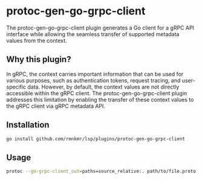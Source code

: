 # protoc-gen-go-grpc-client

The protoc-gen-go-grpc-client plugin generates a
Go client for a gRPC API interface while allowing the seamless transfer of supported metadata values from the context.

## Why this plugin?
In gRPC, the context carries important information that can be used for various purposes,
such as authentication tokens, request tracing, and user-specific data. However,
by default, the context values are not directly accessible within the gRPC client. 
The protoc-gen-go-grpc-client plugin addresses this limitation by enabling the transfer of these
context values to the gRPC client via gRPC metadata API.


## Installation

```bash
go install github.com/rmnkmr/lsp/plugins/protoc-gen-go-grpc-client
```

## Usage

```bash
protoc --go-grpc-client_out=paths=source_relative:. path/to/file.proto
```
